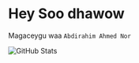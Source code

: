 # Hey Soo dhawow

Magaceygu waa `Abdirahim Ahmed Nor`

![GitHub Stats](https://github-readme-stats.vercel.app/api?username=AbdirahimAhmedNor&theme=radical)
